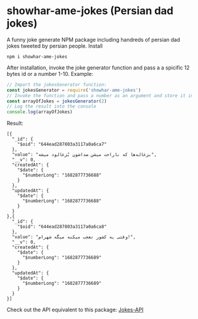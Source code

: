 # showhar-ame-jokes (Persian dad jokes)

A funny joke generate NPM package including handreds of persian dad jokes tweeted by persian people.
Install
```code
npm i showhar-ame-jokes
```

After installation, invoke the joke generator function and pass a a spicific 12 bytes id or a number 1-10.
Example:
```javascript
// Import the jokesGenerator function:
const jokesGenerator = require('showhar-ame-jokes')
// Invoke the function and pass a number as an argument and store it in a variable:
const arrayOfJokes = jokesGenerator(2)
// Log the result into the console 
console.log(arrayOfJokes)
```

Result:
```
[{
  "_id": {
    "$oid": "644ead287803a3117a0a6ca7"
  },
  "value": "بزغاله‌ها که ناراحت میشن صداشون بُزغالود میشه",
  "__v": 0,
  "createdAt": {
    "$date": {
      "$numberLong": "1682877736688"
    }
  },
  "updatedAt": {
    "$date": {
      "$numberLong": "1682877736688"
    }
  }
},{
  "_id": {
    "$oid": "644ead287803a3117a0a6ca8"
  },
  "value": "وقتی یه کشور تعجب میکنه میگه شهرام!",
  "__v": 0,
  "createdAt": {
    "$date": {
      "$numberLong": "1682877736689"
    }
  },
  "updatedAt": {
    "$date": {
      "$numberLong": "1682877736689"
    }
  }
}]
```


Check out the API equivalent to this package:
[Jokes-API](https://github.com/rumiani/jokes-api)